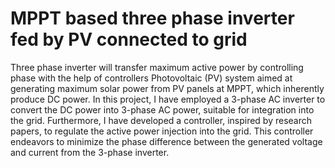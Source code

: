 # MPPT based three phase inverter fed by PV connected to grid
 Three phase inverter will transfer maximum active power by controlling  phase with the help of controllers
Photovoltaic (PV) system aimed at generating maximum solar power from PV panels at MPPT, which inherently produce DC power. In this project, I have employed a 3-phase AC inverter to convert the DC power into 3-phase AC power, suitable for integration into the grid. Furthermore, I have developed a controller, inspired by research papers, to regulate the active power injection into the grid. This controller endeavors to minimize the phase difference between the generated voltage and current from the 3-phase inverter.
